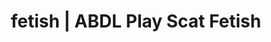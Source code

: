 ---
categories:
- Sapphic Desires
- ASMR Porn
- Spiritual Kink
- Tattooed Beauties
- Immersive Erotica
image: /assets/images/1747714156716.jpg
layout: post
schema:
  description: Premium adult content featuring ABDL Play, Scat Fetish. High-quality
    artwork with sensual themes.
  keywords:
  - ASMR Porn
  - Femdom
  - ABDL Play
  - POV Erotica
  - Sensual Cosplay
  - Self-Pleasure
  - Scat Fetish
  name: 1747714156716 | ABDL Play Scat Fetish
  type: VisualArtwork
seo:
  description: Featured content with high-quality Scat Fetish, ABDL Play. HD images
    available.
  keywords: Scat Fetish, ABDL Play
  og_image: /assets/images/1747714156716.jpg
  schema_type: VisualArtwork
tags:
- '#fetish'
- ABDL Play
- Scat Fetish
title: fetish | ABDL Play Scat Fetish
---